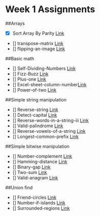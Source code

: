 # Week 1 Assignments

##Arrays

-   [x] Sort Array By Parity [Link](https://leetcode.com/problems/sort-array-by-parity)
-   [] transpose-matrix [Link](https://leetcode.com/problems/transpose-matrix)
-   [] flipping-an-image [Link](https://leetcode.com/problems/flipping-an-image)

##Basic math

-   [] Self-Dividing-Numbers [Link](https://leetcode.com/problems/self-dividing-numbers)
-   [] Fizz-Buzz [Link](https://leetcode.com/problems/fizz-buzz)
-   [] Plus-one [Link](https://leetcode.com/problems/plus-one)
-   [] Excel-sheet-column-number[Link](https://leetcode.com/problems/excel-sheet-column-number)
-   [] Power-of-two [Link](https://leetcode.com/problems/power-of-two)

##Simple string manipulation

-   [] Reverse-string [Link](https://leetcode.com/problems/reverse-string)
-   [] Detect-capital [Link](https://leetcode.com/problems/detect-capital)
-   [] Reverse-words-in-a-string-iii [Link](https://leetcode.com/problems/reverse-words-in-a-string-iii)
-   [] Valid-palindrome [Link](https://leetcode.com/problems/valid-palindrome)
-   [] Reverse-vowels-of-a-string [Link](https://leetcode.com/problems/reverse-vowels-of-a-string)
-   [] Longest-common-prefix [Link](https://leetcode.com/problems/longest-common-prefix)

##Simple bitwise manipulation

-   [] Number-complement [Link](https://leetcode.com/problems/number-complement)
-   [] Hamming-distance [Link](https://leetcode.com/problems/hamming-distance/)
-   [] Binary-gap [Link](https://leetcode.com/problems/binary-gap)
-   [] Two-sum [Link](https://leetcode.com/problems/two-sum/)
-   [] Valid-anagram [Link](https://leetcode.com/problems/valid-anagram/)

##Union find

-   [] Friend-circles [Link](https://leetcode.com/problems/friend-circles)
-   [] Number-if-islands [Link](https://leetcode.com/problems/number-of-islands)
-   [] Surrounded-regions [Link](https://leetcode.com/problems/surrounded-regions)
